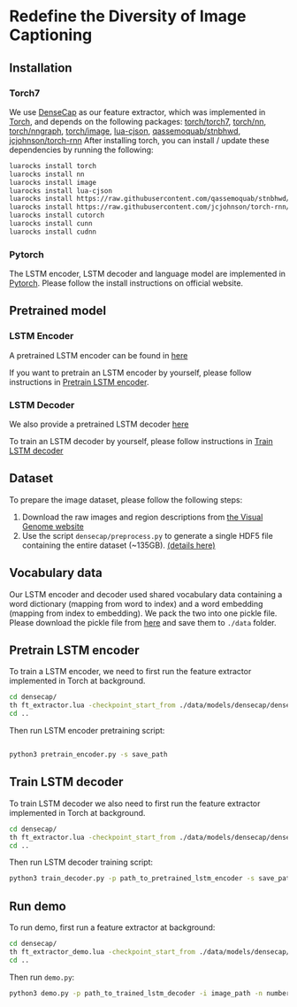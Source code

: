 # Redefine the Diversity of Image Captioning

## Installation
### Torch7
We use [DenseCap](https://github.com/jcjohnson/densecap) as our feature extractor, which was implemented in [Torch](http://torch.ch/), and depends on the following packages: [torch/torch7](https://github.com/torch/torch7), [torch/nn](https://github.com/torch/nn), [torch/nngraph](https://github.com/torch/nngraph), [torch/image](https://github.com/torch/image), [lua-cjson](https://luarocks.org/modules/luarocks/lua-cjson), [qassemoquab/stnbhwd](https://github.com/qassemoquab/stnbhwd), [jcjohnson/torch-rnn](https://github.com/jcjohnson/torch-rnn)
After installing torch, you can install / update these dependencies by running the following:

```bash
luarocks install torch
luarocks install nn
luarocks install image
luarocks install lua-cjson
luarocks install https://raw.githubusercontent.com/qassemoquab/stnbhwd/master/stnbhwd-scm-1.rockspec
luarocks install https://raw.githubusercontent.com/jcjohnson/torch-rnn/master/torch-rnn-scm-1.rockspec
luarocks install cutorch
luarocks install cunn
luarocks install cudnn
```
### Pytorch
The LSTM encoder, LSTM decoder and language model are implemented in [Pytorch](https://pytorch.org/get-started/locally/). Please follow the install instructions on official website.  

## Pretrained model
### LSTM Encoder
A pretrained LSTM encoder can be found in [here](https://drive.google.com/file/d/1OFbXUjr9SNc2mGP2YGFdKbr3jiV5uf1w/view?usp=sharing)

If you want to pretrain an LSTM encoder by yourself, please follow instructions in [Pretrain LSTM encoder](#pretrain-lstm-encoder).

### LSTM Decoder
We also provide a pretrained LSTM decoder [here](https://drive.google.com/open?id=1FumbUN5Br8lkGhRoLlapHuQpaFHIjlxK)

To train an LSTM decoder by yourself, please follow instructions in [Train LSTM decoder](#train-lstm-decoder)

## Dataset
To prepare the image dataset, please follow the following steps:
1. Download the raw images and region descriptions from [the Visual Genome website](https://visualgenome.org/api/v0/api_home.html)
2. Use the script `densecap/preprocess.py` to generate a single HDF5 file containing the entire dataset (\~135GB). 
   [(details here)](https://github.com/jcjohnson/densecap/blob/master/doc/FLAGS.md#preprocesspy)

## Vocabulary data
Our LSTM encoder and decoder used shared vocabulary data containing a word dictionary (mapping from word to index) and a word embedding (mapping from index to embedding). We pack the two into one pickle file. Please download the pickle file from [here](https://drive.google.com/open?id=1Kdn8zhTKcYjlkD_UPXCalCfTOXULh_jH) and save them to `./data` folder. 

## Pretrain LSTM encoder
To train a LSTM encoder, we need to first run the feature extractor implemented in Torch at background. 
```bash
cd densecap/
th ft_extractor.lua -checkpoint_start_from ./data/models/densecap/densecap-pretrained-vgg16.t7 -gpu gpu_id &
cd ..
```
Then run LSTM encoder pretraining script:
```bash

python3 pretrain_encoder.py -s save_path
```

## Train LSTM decoder
To train LSTM decoder we also need to first run the feature extractor implemented in Torch at background. 
```bash
cd densecap/
th ft_extractor.lua -checkpoint_start_from ./data/models/densecap/densecap-pretrained-vgg16.t7 -gpu gpu_id &
cd ..
```
Then run LSTM decoder training script:
```bash
python3 train_decoder.py -p path_to_pretrained_lstm_encoder -s save_path
```

## Run demo
To run demo, first run a feature extractor at background:
```bash
cd densecap/
th ft_extractor_demo.lua -checkpoint_start_from ./data/models/densecap/densecap-pretrained-vgg16.t7 -gpu gpu_id &
cd ..
```
Then run `demo.py`:
```bash
python3 demo.py -p path_to_trained_lstm_decoder -i image_path -n number_of_boxes
```




